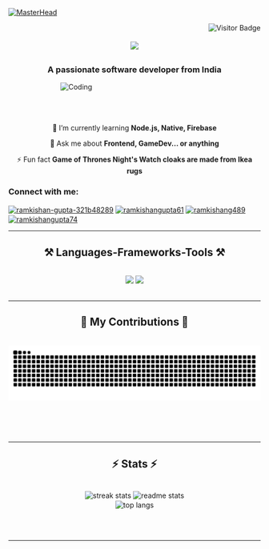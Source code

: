 [![MasterHead](https://raw.githubusercontent.com/PolarBearGG/PolarBearGG/master/web-developer.gif)](https://Ramkishangupta.io)
<div style="float: right;">
  <img src="https://visitor-badge.laobi.icu/badge?page_id=Ramkishangupta.Ramkishangupta" alt="Visitor Badge" />
</div>


<h1 align="center">
    <img src="https://readme-typing-svg.herokuapp.com/?font=Righteous&size=35&center=true&vCenter=true&width=500&height=70&duration=4000&lines=Hi+There!+👋;+I'm+Ramkishan+Gupta!;" />
</h1>

<h3 align="center">A passionate software developer from India</h3>
<img align="right" alt="Coding" width="400" src="https://images.squarespace-cdn.com/content/v1/5769fc401b631bab1addb2ab/1541580611624-TE64QGKRJG8SWAIUS7NS/coding-freak.gif"/>
<br/>
<br/>
<br/>
<br/>

<div align="center">

 
 🌱 I’m currently learning **Node.js, Native, Firebase**

💬 Ask me about **Frontend, GameDev... or anything**

⚡ Fun fact **Game of Thrones Night's Watch cloaks are made from Ikea rugs**

 </div>
 
<div align="centre">
<h3 align="left">Connect with me:</h3>
<p align="left">
<a href="https://linkedin.com/in/ramkishan-gupta-321b48289" target="blank"><img align="center" src="https://raw.githubusercontent.com/rahuldkjain/github-profile-readme-generator/master/src/images/icons/Social/linked-in-alt.svg" alt="ramkishan-gupta-321b48289" height="30" width="40" /></a>
<a href="https://instagram.com/ramkishangupta61" target="blank"><img align="center" src="https://raw.githubusercontent.com/rahuldkjain/github-profile-readme-generator/master/src/images/icons/Social/instagram.svg" alt="ramkishangupta61" height="30" width="40" /></a>
<a href="https://www.hackerrank.com/ramkishang489" target="blank"><img align="center" src="https://raw.githubusercontent.com/rahuldkjain/github-profile-readme-generator/master/src/images/icons/Social/hackerrank.svg" alt="ramkishang489" height="30" width="40" /></a>
<a href="https://codeforces.com/profile/ramkishangupta74" target="blank"><img align="center" src="https://raw.githubusercontent.com/rahuldkjain/github-profile-readme-generator/master/src/images/icons/Social/codeforces.svg" alt="ramkishangupta74" height="30" width="40" /></a>
</p>

 <hr/>
 
<h2 align="center">⚒️ Languages-Frameworks-Tools ⚒️</h2>
<br/>
<div align="center">
    <img src="https://skillicons.dev/icons?i=react,bootstrap,html,css,vscode,github,figma,tailwind,git,unity,unreal" />
    <img src="https://skillicons.dev/icons?i=nodejs,python,javascript,typescript,express,firebase,mongodb,java,nextjs,mysql" /><br>
</div>

<br/>
<hr/>

<div align="center">
  <h2>🐍 My Contributions 🐍</h2>
  <br>
  <img alt="snake eating my contributions" src="https://raw.githubusercontent.com/Ramkishangupta/Ramkishangupta/output/github-contribution-grid-snake.svg" />
  
  <br/><br/><br/>
</div>

<hr/>

<h2 align="center">⚡ Stats ⚡</h2>
<br>
<div align=center>
  <img width=390 src="https://github-readme-stats.vercel.app/api/top-langs?username=ramkishangupta&show_icons=true&locale=en&layout=compact" alt="streak stats"/>
  <img width=390 src="https://github-readme-stats.vercel.app/api?username=ramkishangupta&show_icons=true&locale=en" alt="readme stats" />
  <br/>
  <img width=325 align="center" src="https://github-readme-streak-stats.herokuapp.com/?user=ramkishangupta" alt="top langs" />
</div>

<br/><br/>

<hr/>
